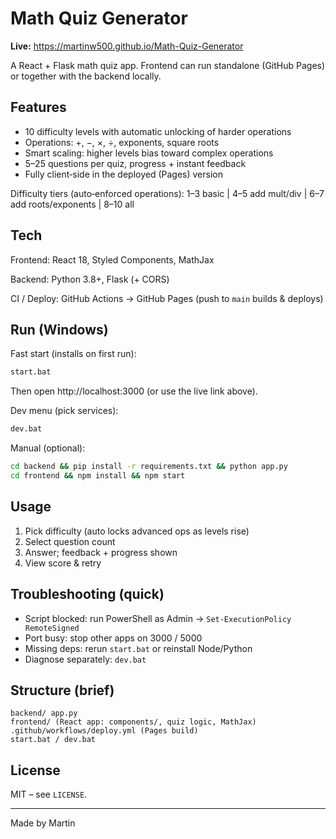 # Math Quiz Generator

**Live:** https://martinw500.github.io/Math-Quiz-Generator

A React + Flask math quiz app. Frontend can run standalone (GitHub Pages) or together with the backend locally.

## Features

- 10 difficulty levels with automatic unlocking of harder operations
- Operations: +, −, ×, ÷, exponents, square roots
- Smart scaling: higher levels bias toward complex operations
- 5–25 questions per quiz, progress + instant feedback
- Fully client‑side in the deployed (Pages) version

Difficulty tiers (auto‑enforced operations):
1–3 basic | 4–5 add mult/div | 6–7 add roots/exponents | 8–10 all

## Tech

Frontend: React 18, Styled Components, MathJax

Backend: Python 3.8+, Flask (+ CORS)

CI / Deploy: GitHub Actions → GitHub Pages (push to `main` builds & deploys)

## Run (Windows)

Fast start (installs on first run):
```bash
start.bat
```
Then open http://localhost:3000 (or use the live link above).

Dev menu (pick services):
```bash
dev.bat
```

Manual (optional):
```bash
cd backend && pip install -r requirements.txt && python app.py
cd frontend && npm install && npm start
```

## Usage
1. Pick difficulty (auto locks advanced ops as levels rise)
2. Select question count
3. Answer; feedback + progress shown
4. View score & retry

## Troubleshooting (quick)
- Script blocked: run PowerShell as Admin → `Set-ExecutionPolicy RemoteSigned`
- Port busy: stop other apps on 3000 / 5000
- Missing deps: rerun `start.bat` or reinstall Node/Python
- Diagnose separately: `dev.bat`

## Structure (brief)
```
backend/ app.py
frontend/ (React app: components/, quiz logic, MathJax)
.github/workflows/deploy.yml (Pages build)
start.bat / dev.bat
```

## License
MIT – see `LICENSE`.

---
Made by Martin

